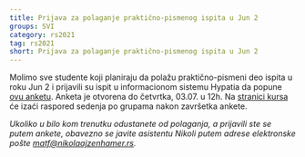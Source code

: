 ```yaml
---
title: Prijava za polaganje praktično-pismenog ispita u Jun 2
groups: SVI
category: rs2021
tag: rs2021
short: Prijava za polaganje praktično-pismenog ispita u Jun 2
---
```


Molimo sve studente koji planiraju da polažu praktično-pismeni deo ispita u roku Jun 2 i prijavili su ispit u informacionom sistemu Hypatia da popune [ovu anketu](https://docs.google.com/forms/d/e/1FAIpQLSfs8jaHnTjdQomGrmWdWqgMPDy0bAvpiokJjUetlKqbYQi17A/viewform?usp=sf_link). Anketa je otvorena do četvrtka, 03.07. u 12h. Na [stranici kursa](http://rs.matf.bg.ac.rs) će izaći raspored sedenja po grupama nakon završetka ankete.

_Ukoliko u bilo kom trenutku odustanete od polaganja, a prijavili ste se putem ankete, obavezno se javite asistentu Nikoli putem adrese elektronske pošte matf@nikolaajzenhamer.rs._

